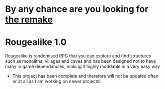# By any chance are you looking for [the remake](https://github.com/Rarisma/Yet-Another-Generic-Rougelike-Game)


# Rougealike 1.0
Rougealike is randomised RPG that you can explore and find structures such as monoliths, villages and caves and has been designed not to have many in game dependancies, making it highly moddable in a very easy way

* This project has been complete and therefore will not be updated often or at all as I am working on newer projects!

